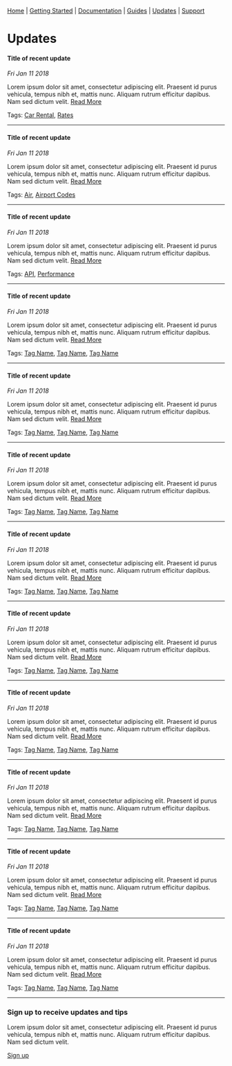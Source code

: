 [Home](../home.md) | [Getting Started](../getting-started.md) | [Documentation](docs-air.md) | [Guides](guides-air.md) | [Updates](updates.md) | [Support](../Support/support.md)

# Updates

#### Title of recent update
*Fri Jan 11 2018*  

Lorem ipsum dolor sit amet, consectetur adipiscing elit. Praesent id purus vehicula, tempus nibh et, mattis nunc. Aliquam rutrum efficitur dapibus. Nam sed dictum velit. [Read More](updates-article.md)

Tags: [Car Rental](updates.md), [Rates](updates.md)

------------

#### Title of recent update
*Fri Jan 11 2018*  

Lorem ipsum dolor sit amet, consectetur adipiscing elit. Praesent id purus vehicula, tempus nibh et, mattis nunc. Aliquam rutrum efficitur dapibus. Nam sed dictum velit. [Read More](updates-article.md)

Tags: [Air](updates.md), [Airport Codes](updates.md)

------------

#### Title of recent update
*Fri Jan 11 2018* 

Lorem ipsum dolor sit amet, consectetur adipiscing elit. Praesent id purus vehicula, tempus nibh et, mattis nunc. Aliquam rutrum efficitur dapibus. Nam sed dictum velit. [Read More](updates-article.md)

Tags: [API](updates.md), [Performance](updates.md)

------------

#### Title of recent update
*Fri Jan 11 2018*  

Lorem ipsum dolor sit amet, consectetur adipiscing elit. Praesent id purus vehicula, tempus nibh et, mattis nunc. Aliquam rutrum efficitur dapibus. Nam sed dictum velit. [Read More](updates-article.md)

Tags: [Tag Name](updates.md), [Tag Name](updates.md), [Tag Name](updates.md)

------------

#### Title of recent update
*Fri Jan 11 2018*  

Lorem ipsum dolor sit amet, consectetur adipiscing elit. Praesent id purus vehicula, tempus nibh et, mattis nunc. Aliquam rutrum efficitur dapibus. Nam sed dictum velit. [Read More](updates-article.md)

Tags: [Tag Name](updates.md), [Tag Name](updates.md), [Tag Name](updates.md)

------------

#### Title of recent update
*Fri Jan 11 2018*  

Lorem ipsum dolor sit amet, consectetur adipiscing elit. Praesent id purus vehicula, tempus nibh et, mattis nunc. Aliquam rutrum efficitur dapibus. Nam sed dictum velit. [Read More](updates-article.md)

Tags: [Tag Name](updates.md), [Tag Name](updates.md), [Tag Name](updates.md)

------------

#### Title of recent update
*Fri Jan 11 2018*  

Lorem ipsum dolor sit amet, consectetur adipiscing elit. Praesent id purus vehicula, tempus nibh et, mattis nunc. Aliquam rutrum efficitur dapibus. Nam sed dictum velit. [Read More](updates-article.md)

Tags: [Tag Name](updates.md), [Tag Name](updates.md), [Tag Name](updates.md)

------------

#### Title of recent update
*Fri Jan 11 2018*  

Lorem ipsum dolor sit amet, consectetur adipiscing elit. Praesent id purus vehicula, tempus nibh et, mattis nunc. Aliquam rutrum efficitur dapibus. Nam sed dictum velit. [Read More](updates-article.md)

Tags: [Tag Name](updates.md), [Tag Name](updates.md), [Tag Name](updates.md)

------------

#### Title of recent update
*Fri Jan 11 2018*  

Lorem ipsum dolor sit amet, consectetur adipiscing elit. Praesent id purus vehicula, tempus nibh et, mattis nunc. Aliquam rutrum efficitur dapibus. Nam sed dictum velit. [Read More](updates-article.md)

Tags: [Tag Name](updates.md), [Tag Name](updates.md), [Tag Name](updates.md)

------------

#### Title of recent update
*Fri Jan 11 2018* 

Lorem ipsum dolor sit amet, consectetur adipiscing elit. Praesent id purus vehicula, tempus nibh et, mattis nunc. Aliquam rutrum efficitur dapibus. Nam sed dictum velit. [Read More](updates-article.md)

Tags: [Tag Name](updates.md), [Tag Name](updates.md), [Tag Name](updates.md)

------------

#### Title of recent update
*Fri Jan 11 2018*  

Lorem ipsum dolor sit amet, consectetur adipiscing elit. Praesent id purus vehicula, tempus nibh et, mattis nunc. Aliquam rutrum efficitur dapibus. Nam sed dictum velit. [Read More](updates-article.md)

Tags: [Tag Name](updates.md), [Tag Name](updates.md), [Tag Name](updates.md)

------------

#### Title of recent update
*Fri Jan 11 2018*  

Lorem ipsum dolor sit amet, consectetur adipiscing elit. Praesent id purus vehicula, tempus nibh et, mattis nunc. Aliquam rutrum efficitur dapibus. Nam sed dictum velit. [Read More](updates-article.md)

Tags: [Tag Name](updates.md), [Tag Name](updates.md), [Tag Name](updates.md)

------------

### Sign up to receive updates and tips

Lorem ipsum dolor sit amet, consectetur adipiscing elit. Praesent id purus vehicula, tempus nibh et, mattis nunc. Aliquam rutrum efficitur dapibus. Nam sed dictum velit.

[Sign up](updates-signup.md)
